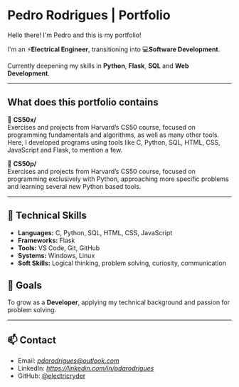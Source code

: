 ﻿# Pedro Rodrigues | Portfolio

Hello there! I'm Pedro and this is my portfolio!

I'm an ⚡**Electrical Engineer**, transitioning into 💻**Software Development**.

Currently deepening my skills in **Python**, **Flask**, **SQL** and **Web Development**.

---

## What does this portfolio contains

📘 **CS50x/**  
Exercises and projects from Harvard’s CS50 course, focused on programming fundamentals and algorithms, as well as many other tools.
Here, I developed programs using tools like C, Python, SQL, HTML, CSS, JavaScript and Flask, to mention a few.

🐍 **CS50p/**  
Exercises and projects from Harvard’s CS50 course, focused on programming exclusively with Python, approaching more specific problems and learning several new Python based tools.

---

## 🧠 Technical Skills

- **Languages:** C, Python, SQL, HTML, CSS, JavaScript
- **Frameworks:** Flask
- **Tools:** VS Code, Git, GitHub
- **Systems:** Windows, Linux
- **Soft Skills:** Logical thinking, problem solving, curiosity, communication

## 🎯 Goals

To grow as a **Developer**, applying my technical background and passion for problem solving.

---

## 📫 Contact

- Email: *pdarodrigues@outlook.com*
- LinkedIn: *https://linkedin.com/in/pdarodrigues*
- GitHub: [@electricryder](https://github.com/electricryder)